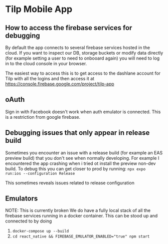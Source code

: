 # Tilp Mobile App

## How to access the firebase services for debugging

By default the app connects to several firebase services hosted in the cloud.
If you want to inspect our DB, storage buckets or modify data directly (for example setting a user to need to onbooard again) you will need to log in to the cloud console in your browser.

The easiest way to access this is to get access to the dashlane account for Tilp with all the logins and then access it at <https://console.firebase.google.com/project/tilp-app>

## oAuth

Sign in with Facebook doesn't work when auth emulator is connected. This is a restriction from google firebase.

## Debugging issues that only appear in release build

Sometimes you encounter an issue with a release build (for example an EAS preview build) that you don't see when normally developing.
For example I encountered the app crashing when i tried ot install the preview non-dev build. To debug this you can get closer to prod by running:
`npx expo run:ios --configuration Release`

This sometimes reveals issues related to release configuration

## Emulators

NOTE: This is currently broken
We do have a fully local stack of all the firebase services running in a docker container. This can be stood up and connected to by doing

1. `docker-compose up --build`
2. `cd react_native && FIREBASE_EMULATOR_ENABLED="true" npm start`